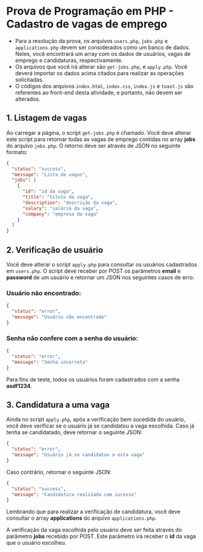 # Prova de Programação em PHP - Cadastro de vagas de emprego

- Para a resolução da prova, os arquivos `users.php`, `jobs.php` e `applications.php` devem ser considerados como um banco de dados. Neles, você encontrará um array com os dados de usuários, vagas de emprego e candidaturas, respectivamente.
- Os arquivos que você irá alterar são `get-jobs.php`, e `apply.php`. Você deverá importar os dados acima citados para realizar as operações solicitadas.
- O códigos dos arquivos `index.html`, `index.css`, `index.js` e `toast.js` são referentes ao front-end desta atividade, e portanto, não devem ser alterados.

## 1. Listagem de vagas

Ao carregar a página, o script `get-jobs.php` é chamado. Você deve alterar este script para retornar todas as vagas de emprego contidas no array **jobs** do arquivo `jobs.php`. O retorno deve ser através de JSON no seguinte formato:

```json
{
  "status": "success",
  "message": "Lista de vagas",
  "jobs": [
    {
      "id": "id da vaga",
      "title": "título da vaga",
      "description": "descrição da vaga",
      "salary": "salário da vaga",
      "company": "empresa da vaga"
    }
  ]
}
```

## 2. Verificação de usuário

Você deve alterar o script `apply.php` para consultar os usuários cadastrados em `users.php`. O script deve receber por POST os parâmetros **email** e **password** de um usuário e retornar um JSON nos seguintes casos de erro:

### Usuário não encontrado:

```json
{
  "status": "error",
  "message": "Usuário não encontrado"
}
```

### Senha não confere com a senha do usuário:

```json
{
  "status": "error",
  "message": "Senha incorreta"
}
```

Para fins de teste, todos os usuários foram cadastrados com a senha **asdf1234**.

## 3. Candidatura a uma vaga

Ainda no script `apply.php`, após a verificação bem sucedida do usuário, você deve verificar se o usuário já se candidatou a vaga escolhida. Caso já tenha se candidatado, deve retornar o seguinte JSON:

```json
{
  "status": "error",
  "message": "Usuário já se candidatou a esta vaga"
}
```

Caso contrário, retornar o seguinte JSON:

```json
{
  "status": "success",
  "message": "Candidatura realizada com sucesso"
}
```

Lembrando que para realizar a verificação de candidatura, você deve consultar o array **applications** do arquivo `applications.php`.

A verificação da vaga escolhida pelo usuário deve ser feita através do parâmetro **jobs** recebido por POST. Este parâmetro irá receber o **id** da vaga que o usuário escolheu.